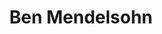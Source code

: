 ---
title: Ben Mendelsohn
headshot: images/uploads/Ben_Mendelsohn.jpg
role: Web Design & Style Guide
year: Sophomore
major: New Media Design
webpage: https://www.bmendelsohn.com
---